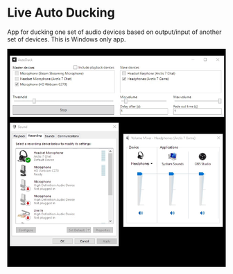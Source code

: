  # Live Auto Ducking
App for ducking one set of audio devices based on output/input of another set of devices. This is Windows only app. 

<p align="center"> 
    <img src="./demo.gif">
</p>

